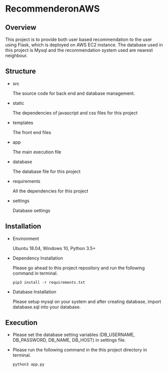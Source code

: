 # RecommenderonAWS

## Overview

This project is to provide both user based recommendation to the user using Flask, which is deployed on AWS EC2 instance. 
The database used in this project is Mysql and the recommendation system used are nearest neighbour.

## Structure

- src

    The source code for back end and database management.

- static

    The dependencies of javascript and css files for this project
    
- templates

    The front end files

- app

    The main execution file
    
- database

    The database file for this project
    
- requirements

    All the dependencies for this project
    
- settings

    Database settings

## Installation

- Environment

    Ubuntu 18.04, Windows 10, Python 3.5+

- Dependency Installation

    Please go ahead to this project repository and run the following command in terminal.
    
    ```
    pip3 install -r requirements.txt
    ```

- Database Installation

    Please setup mysql on your system and after creating database, import database.sql into your database.

## Execution

- Please set the database setting variables (DB_USERNAME, DB_PASSWORD, DB_NAME, DB_HOST) in settings file.

- Please run the following command in the this project directory in terminal.

    ```
    python3 app.py
    ``` 
